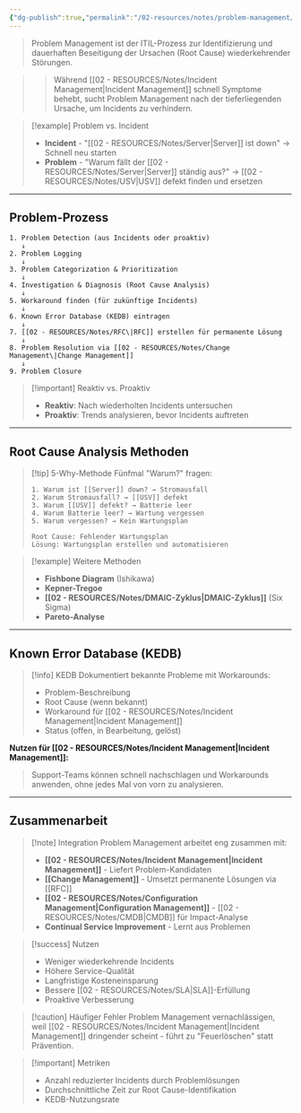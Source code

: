 ```yaml
---
{"dg-publish":true,"permalink":"/02-resources/notes/problem-management/","tags":["informatik/management","GFN/LF06"],"noteIcon":"","updated":"2025-10-24T12:57:15.416+02:00"}
---
```



>Problem Management ist der ITIL-Prozess zur Identifizierung und dauerhaften Beseitigung der Ursachen (Root Cause) wiederkehrender Störungen.

>>Während [[02 - RESOURCES/Notes/Incident Management\|Incident Management]] schnell Symptome behebt, sucht Problem Management nach der tieferliegenden Ursache, um Incidents zu verhindern.

>[!example] Problem vs. Incident
>- **Incident** - "[[02 - RESOURCES/Notes/Server\|Server]] ist down" → Schnell neu starten
>- **Problem** - "Warum fällt der [[02 - RESOURCES/Notes/Server\|Server]] ständig aus?" → [[02 - RESOURCES/Notes/USV\|USV]] defekt finden und ersetzen

---

## Problem-Prozess

```
1. Problem Detection (aus Incidents oder proaktiv)
   ↓
2. Problem Logging
   ↓
3. Problem Categorization & Prioritization
   ↓
4. Investigation & Diagnosis (Root Cause Analysis)
   ↓
5. Workaround finden (für zukünftige Incidents)
   ↓
6. Known Error Database (KEDB) eintragen
   ↓
7. [[02 - RESOURCES/Notes/RFC\|RFC]] erstellen für permanente Lösung
   ↓
8. Problem Resolution via [[02 - RESOURCES/Notes/Change Management\|Change Management]]
   ↓
9. Problem Closure
```

>[!important] Reaktiv vs. Proaktiv
>- **Reaktiv**: Nach wiederholten Incidents untersuchen
>- **Proaktiv**: Trends analysieren, bevor Incidents auftreten

---

## Root Cause Analysis Methoden

>[!tip] 5-Why-Methode
>Fünfmal "Warum?" fragen:
>```
>1. Warum ist [[Server]] down? → Stromausfall
>2. Warum Stromausfall? → [[USV]] defekt
>3. Warum [[USV]] defekt? → Batterie leer
>4. Warum Batterie leer? → Wartung vergessen
>5. Warum vergessen? → Kein Wartungsplan
>
>Root Cause: Fehlender Wartungsplan
>Lösung: Wartungsplan erstellen und automatisieren
>```

>[!example] Weitere Methoden
>- **Fishbone Diagram** (Ishikawa)
>- **Kepner-Tregoe**
>- **[[02 - RESOURCES/Notes/DMAIC-Zyklus\|DMAIC-Zyklus]]** (Six Sigma)
>- **Pareto-Analyse**

---

## Known Error Database (KEDB)

>[!info] KEDB
>Dokumentiert bekannte Probleme mit Workarounds:
>- Problem-Beschreibung
>- Root Cause (wenn bekannt)
>- Workaround für [[02 - RESOURCES/Notes/Incident Management\|Incident Management]]
>- Status (offen, in Bearbeitung, gelöst)

**Nutzen für [[02 - RESOURCES/Notes/Incident Management\|Incident Management]]:**
>Support-Teams können schnell nachschlagen und Workarounds anwenden, ohne jedes Mal von vorn zu analysieren.

---

## Zusammenarbeit

>[!note] Integration
>Problem Management arbeitet eng zusammen mit:
>- **[[02 - RESOURCES/Notes/Incident Management\|Incident Management]]** - Liefert Problem-Kandidaten
>- **[[Change Management]]** - Umsetzt permanente Lösungen via [[RFC]]
>- **[[02 - RESOURCES/Notes/Configuration Management\|Configuration Management]]** - [[02 - RESOURCES/Notes/CMDB\|CMDB]] für Impact-Analyse
>- **Continual Service Improvement** - Lernt aus Problemen

>[!success] Nutzen
>- Weniger wiederkehrende Incidents
>- Höhere Service-Qualität
>- Langfristige Kosteneinsparung
>- Bessere [[02 - RESOURCES/Notes/SLA\|SLA]]-Erfüllung
>- Proaktive Verbesserung

>[!caution] Häufiger Fehler
>Problem Management vernachlässigen, weil [[02 - RESOURCES/Notes/Incident Management\|Incident Management]] dringender scheint - führt zu "Feuerlöschen" statt Prävention.

>[!important] Metriken
>- Anzahl reduzierter Incidents durch Problemlösungen
>- Durchschnittliche Zeit zur Root Cause-Identifikation
>- KEDB-Nutzungsrate
